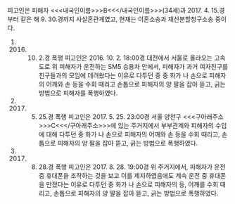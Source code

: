 피고인은 피해자 <<<내국인이름>>>B<<</내국인이름>>>(34세)과 2017. 4. 15.경부터 같은 해 9. 30.경까지 사실혼관계였고, 현재는 이혼소송과 재산분할청구소송 중이다.
1. 2016. 10. 2.경 폭행
피고인은 2016. 10. 2. 18:00경 대전에서 서울로 올라오는 고속도로 위 피해자가 운전하는 SM5 승용차 안에서, 피해자가 과거 여자친구를 친구들과의 모임에 데려왔다는 이유로 다투던 중 중 화가 나 손으로 피해자의 어깨와 손 등을 수회 때리고 손톱으로 피해자의 양 팔을 잡아 뜯고, 긁는 방법으로 피해자를 폭행하였다.
2. 2017. 5. 25.경 폭행
피고인은 2017. 5. 25. 23:00경 서울 양천구 <<<구아래주소>>>C<<</구아래주소>>>에 있는 주거지에서 부부관계와 피해자의 수입에 대해 다투던 중 화가 나 손으로 피해자의 어깨와 손 등을 수회 때리고, 손톱으로 피해자의 양 팔을 잡아 뜯고, 긁는 방법으로 폭행하였다.
3. 2017. 8. 28.경 폭행
피고인은 2017. 8. 28. 19:00경 위 주거지에서, 피해자가 운전 중 휴대폰을 조작하는 것을 보고 이를 제지하였음에도 계속 운전 중 휴대폰을 만졌다는 이유로 다투던 중 화가 나 손으로 피해자의 등, 어깨를 수회 때리고, 손톱으로 피해자의 양 팔을 잡아 뜯고, 긁는 방법으로 폭행하였다.